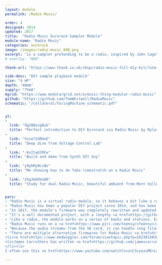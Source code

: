 ```yaml
---
layout: module
permalink: /Radio-Music/

order: 4
designed: 2014
updated: 2017
title:  "Radio Music Eurorack Sampler Module"
module-name: "Radio Music"
categories: eurorack
image: /images/radio-music_600.png
excerpt: "is a sampler pretending to be a radio, inspired by John Cage"
# overlay: "NEW"

thonk-url: "https://www.thonk.co.uk/shop/radio-music-full-diy-kit/?utm_source=MTM&utm_campaign=RadioMusic"

side-desc: "DIY sample playback module"
size: "4 HP"
depth: "40mm"
supply: "75mA"
mgrid: "https://www.modulargrid.net/e/music-thing-modular-radio-music"
github: "https://github.com/TomWhitwell/RadioMusic"
schematic: "/collateral/TuringMachine_schematic.pdf"


yt:
- 
  link: "9g2Q0esgBuk"
  title: "Perfect introduction to DIY Eurorack via Radio Music by MylarMelodies for Future Music"
- 
  link: "hzsolSURHvE"
  title: "Deep dive from Voltage Control Lab"
- 
  link: "-KxItwUJRFw"
  title: "Build and demo from Synth DIY Guy"
- 
  link: "y9yhMy0LvQo"
  title: "Me showing how to do fake timestretch on a Radio Music"
- 
  link: "2hgJmGDVoO0"
  title: "Study for dual Radio Music, beautiful ambient from Morn Valley, with potplants. "


pars:
- "Radio Music is a virtual radio module, so it behaves a bit like a radio. It is designed to be a source of unexpected audio, not a drum loop player or a sample mangler. That said, plenty of people enjoyed it for playing drum loops or mangling samples."
- "Radio Music has been a popular DIY project since 2014, and has been used by <a href=https://twitter.com/chris_carter_/status/562889299621076993>Chris Carter</a>, <a href=https://twitter.com/russellhaswell/status/552213743363690496>Russell Haswell</a>, <a href=https://vimeo.com/150015591>Richard Devine</a>, and <a href=https://www.youtube.com/watch?v=mfrWxACXkzs>Robin Rimbaud</a>."
- "In 2017, the module's firmware was completely rewritten and updated, bringing new features including pitch shifting, .wav file support and a new way to configure settings on the module. You can <a href=http://polyfather.com/radio_music/>download the latest firmware here</a>, which will run on any Radio Music module. "
- "It's a well documented project, with a lengthy <a href=https://github.com/TomWhitwell/RadioMusic/wiki>Radio Music Wiki</a> and an active <a href=https://github.com/TomWhitwell/RadioMusic/issues?utf8=%E2%9C%93&q=is%3Aissue>issues list</a> for people seeking help with a build."
- "Like a radio, the module works on a series of banks and stations. Each of the 16 banks can contain many different stations. Each station is an audio file stored in a folder on the SD card. Choose a bank by pressing and holding the RESET switch. Choose a station by turning the STATION knob or plugging a voltage into TUNE."
- "Radio Music runs on a <a href=https://www.pjrc.com/teensy/>Teensy</a> 3.1 (or 3.2) microcontroller, which is programmed by USB and runs a very well documented Arduino-like language, so it's easy to hack."
- "Because the audio streams from the SD card, it can handle long files easily. In the default setting, it switches between long recordings just as if they were radio stations — as if the audio was playing in the background."
- "There are multiple alternative firmwares for Radio Music <a href=https://github.com/TomWhitwell/RadioMusic/wiki/Alternative-firmware-for-Radio-Music>documented in the github</a>, and on <a href=https://www.voltagecontrollab.com/2016/10/25/radio-music-alternative-firmware/>Voltage Control Lab</a> including: <ul> <li>Chord Organ is just an alternative firmware for Radio Music, but is also available as a separate module. You can turn a RM into a CO (or vice versa) at any time using a normal Micro USB cable. </li>
<li><a href=https://www.modwiggler.com/forum/viewtopic.php?p=2623815#2623815>Telharfauxnium</a> is an additive synthesis firmware.  </li>
<li>James Carruthers has written <a href=https://github.com/jamescarruthers/RadioMusicAltFirmware>several different firmwares</a>, including a cool 808 drum machine</a>
</li><li>
I often use this <a href=https://www.youtube.com/watch?v=znC3cyozuME>Loop Divider</a> firmware to sync everything to loops in a small case.</li></ul>"

---
```

